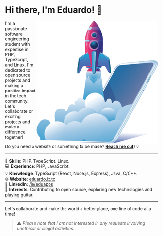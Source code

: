 # Hi there, I'm Eduardo! 👋

<img src="https://raw.githubusercontent.com/EduApps-CDG/EduApps-CDG/main/img1.png" align="right" width="400">

I'm a passionate software engineering student with expertise in PHP, TypeScript, and Linux. I'm dedicated to open source projects and making a positive impact in the tech community. Let's collaborate on exciting projects and make a difference together!

Do you need a website or something to be made? **[Reach me out](https://eduardo.ix.tc)!** 💡

---
<div>
 🔭 <strong>Skills</strong>: PHP, TypeScript, Linux.
</div>
<div>
💻 <strong>Experience</strong>: PHP, JavaScript.
</div>
<div>
💡 <strong>Knowledge</strong>: TypeScript (React, Node.js, Express), Java, C/C++.
</div>
<div>
🌐 <strong>Website</strong>: <a href="https://eduardo.ix.tc" alt="My website">eduardo.ix.tc</a>
</div>
<div>
👥 <strong>LinkedIn</strong>: <a href="https://www.linkedin.com/in/eduapps/" alt="My website">/in/eduapps</a>
</div>
<div>
🎸 <strong>Interests</strong>: Contributing to open source, exploring new technologies and playing guitar.
</div>
 
---

Let's collaborate and make the world a better place, one line of code at a time!

> ⚠️ *Please note that I am not interested in any requests involving unethical or illegal activities.*
